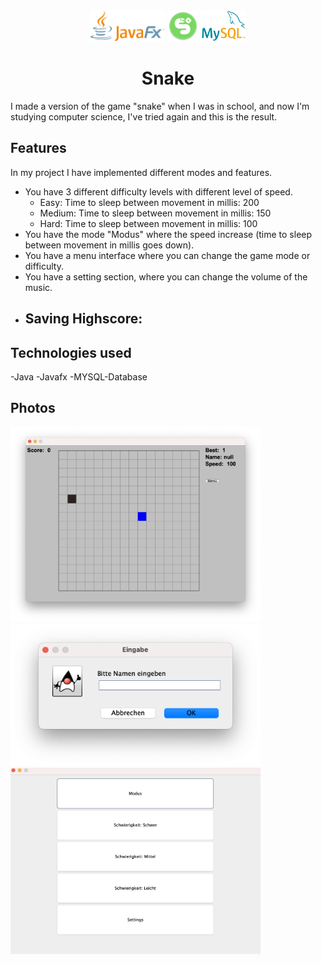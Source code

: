 <div align="center">
  <img src="img/javafx.png" height="50px" style="display: inline-block; margin-left: auto; margin-right: auto;">
  <img src="img/snake.png" height="50px" style="display: inline-block; margin-left: auto; margin-right: auto;">
  <img src="img/mysql.png" height="50px" style="display: inline-block; margin-left: auto; margin-right: auto;">

# Snake
</div>

I made a version of the game "snake" when I was in school, and now I'm studying computer science, I've tried again and this is the result.

## Features
In my project I have implemented different modes and features.
- You have 3 different difficulty levels with different level of speed.
  - Easy: Time to sleep between movement in millis: 200
  - Medium: Time to sleep between movement in millis: 150
  - Hard: Time to sleep between movement in millis: 100
- You have the mode "Modus" where the speed increase (time to sleep between movement in millis goes down).
- You have a menu interface where you can change the game mode or difficulty.
- You have a setting section, where you can change the volume of the music.
- Saving Highscore:
  - 

## Technologies used
-Java
-Javafx
-MYSQL-Database



## Photos
<img src="img/Game.png" width="400">
<img src="img/Name.png" width="400">
<img src="img/Menu.png" width="400">